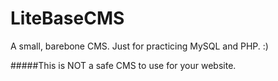 # LiteBaseCMS
A small, barebone CMS. Just for practicing MySQL and PHP. :)

#####This is NOT a safe CMS to use for your website.
